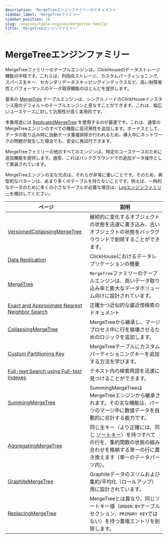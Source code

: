```yaml
---
description: 'MergeTreeエンジンファミリーのドキュメント'
sidebar_label: 'MergeTreeファミリー'
sidebar_position: 10
slug: /engines/table-engines/mergetree-family/
title: 'MergeTreeエンジンファミリー'
---
```



# MergeTreeエンジンファミリー

MergeTreeファミリーのテーブルエンジンは、ClickHouseのデータストレージ機能の中核です。これらは、列指向ストレージ、カスタムパーティショニング、スパース主キー、セカンダリデータスキッピングインデックスなど、高い耐障害性とパフォーマンスのデータ取得機能のほとんどを提供します。

基本の [MergeTree](../../../engines/table-engines/mergetree-family/mergetree.md) テーブルエンジンは、シングルノードのClickHouseインスタンス用のデフォルトのテーブルエンジンと見なすことができます。これは、幅広いユースケースに対して汎用性が高く実用的です。

本番用途には [ReplicatedMergeTree](../../../engines/table-engines/mergetree-family/replication.md) を使用するのが最適です。これは、通常のMergeTreeエンジンのすべての機能に高可用性を追加します。ボーナスとして、データの取り込み時に自動データ重複排除が行われるため、挿入中にネットワークの問題が発生した場合でも、安全に再試行できます。

MergeTreeファミリーの他のすべてのエンジンは、特定のユースケースのために追加機能を提供します。通常、これはバックグラウンドでの追加データ操作として実装されています。

MergeTreeエンジンの主な欠点は、それらが非常に重いことです。そのため、典型的なパターンは、あまり多くのテーブルを持たないことです。例えば、一時的なデータのために多くの小さなテーブルが必要な場合は、[Logエンジンファミリー](../../../engines/table-engines/log-family/index.md)を検討してください。

<!-- このページの目次テーブルは自動的に生成されます。
https://github.com/ClickHouse/clickhouse-docs/blob/main/scripts/autogenerate-table-of-contents.sh
YAMLフロントマターのフィールド：slug、description、titleから生成されます。

エラーを見つけた場合は、ページ自体のYMLフロントマターを編集してください。
-->
| ページ | 説明 |
|-----|-----|
| [VersionedCollapsingMergeTree](/engines/table-engines/mergetree-family/versionedcollapsingmergetree) | 継続的に変化するオブジェクトの状態を迅速に書き込み、古いオブジェクトの状態をバックグラウンドで削除することができます。 |
| [Data Replication](/engines/table-engines/mergetree-family/replication) | ClickHouseにおけるデータレプリケーションの概要 |
| [MergeTree](/engines/table-engines/mergetree-family/mergetree) | `MergeTree`ファミリーのテーブルエンジンは、高いデータ取り込み率と膨大なデータボリューム向けに設計されています。 |
| [Exact and Approximate Nearest Neighbor Search](/engines/table-engines/mergetree-family/annindexes) | 正確かつ近似的な最近傍検索のドキュメント |
| [CollapsingMergeTree](/engines/table-engines/mergetree-family/collapsingmergetree) | MergeTreeから継承し、マージプロセス中に行を崩壊させるためのロジックを追加します。 |
| [Custom Partitioning Key](/engines/table-engines/mergetree-family/custom-partitioning-key) | MergeTreeテーブルにカスタムパーティショニングキーを追加する方法を学びます。 |
| [Full-text Search using Full-text Indexes](/engines/table-engines/mergetree-family/invertedindexes) | テキスト内の検索用語を迅速に見つけることができます。 |
| [SummingMergeTree](/engines/table-engines/mergetree-family/summingmergetree) | SummingMergeTreeはMergeTreeエンジンから継承されます。その主な機能は、パーツのマージ中に数値データを自動的に合計する能力です。 |
| [AggregatingMergeTree](/engines/table-engines/mergetree-family/aggregatingmergetree) | 同じ主キー（より正確には、同じ [ソートキー](../../../engines/table-engines/mergetree-family/mergetree.md)）を持つすべての行を、集約関数の状態の組み合わせを格納する単一の行に置き換えます（単一のデータパーツ内）。 |
| [GraphiteMergeTree](/engines/table-engines/mergetree-family/graphitemergetree) | Graphiteデータのスリムおよび集約/平均化（ロールアップ）用に設計されています。 |
| [ReplacingMergeTree](/engines/table-engines/mergetree-family/replacingmergetree) | MergeTreeとは異なり、同じソートキー値（`ORDER BY`テーブルセクション、`PRIMARY KEY`ではない）を持つ重複エントリを削除します。 |
